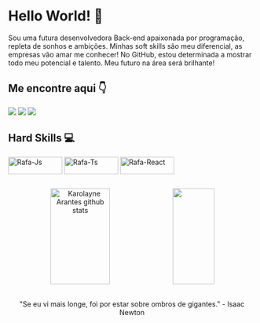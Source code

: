 # Hello World! 👋

Sou uma futura desenvolvedora Back-end apaixonada por programação, repleta de sonhos e ambições. Minhas soft skills são meu diferencial, as empresas vão amar me conhecer! No GitHub, estou determinada a mostrar todo meu potencial e talento. Meu futuro na área será brilhante!

## Me encontre aqui 👇
<div> 
  <a href="https://www.instagram.com/karolayne_arantes_/?igshid=MjEwN2IyYWYwYw%3D%3D" target="_blank"><img src="https://img.shields.io/badge/-Instagram-%23E4405F?style=for-the-badge&logo=instagram&logoColor=white" target="_blank"></a>
  <a href="https://www.linkedin.com/in/karolayne-arantes-b544b526b/" target="_blank"><img src="https://img.shields.io/badge/-LinkedIn-%230077B5?style=for-the-badge&logo=linkedin&logoColor=white" target="_blank"></a> 
   <a href = "mailto:kaaharantes.2015@gmail.com"><img src="https://img.shields.io/badge/Gmail-D14836?style=for-the-badge&logo=gmail&logoColor=white" target="_blank"></a>
</div>

## Hard Skills 💻
<div>
  <img align="center" alt="Rafa-Js" height="35" width="110" src="https://img.shields.io/badge/JavaScript-323330?style=for-the-badge&logo=javascript&logoColor=F7DF1E">
  <img align="center" alt="Rafa-Ts" height="35" width="110" src="https://img.shields.io/badge/Node.js-43853D?style=for-the-badge&logo=node.js&logoColor=white">
  <img align="center" alt="Rafa-React" height="35" width="110" src="https://img.shields.io/badge/Python-3776AB?style=for-the-badge&logo=python&logoColor=white">
</div>

##

<div align="center">  
  <img width="49%" height="195px" src="https://github-readme-stats.vercel.app/api?username=KarolayneADP&show_icons=true&count_private=true&hide_border=true&title_color=ff91a4&icon_color=ff91a4&text_color=c9d1d9&bg_color=0d1117" alt="Karolayne Arantes github stats" /> 
  <img width="41%" height="195px" src="https://github-readme-stats.vercel.app/api/top-langs/?username=KarolayneADP&layout=compact&hide_border=true&title_color=ff91a4&text_color=ff91a4&bg_color=0d1117" />
</div>

##

<p align="center">
 "Se eu vi mais longe, foi por estar sobre ombros de gigantes." - Isaac Newton
</p>




<!---
KarolayneADP/KarolayneADP is a ✨ special ✨ repository because its `README.md` (this file) appears on your GitHub profile.
You can click the Preview link to take a look at your changes.
--->
